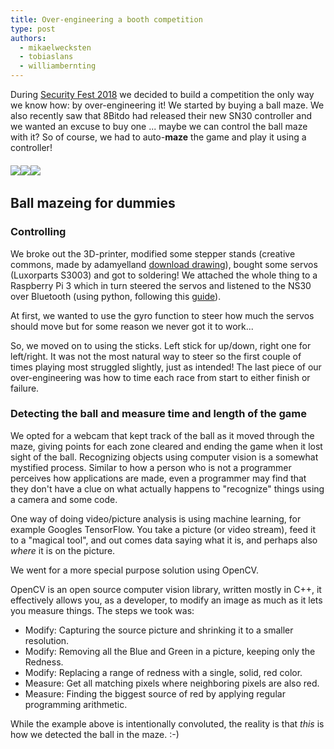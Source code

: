 ```yaml
---
title: Over-engineering a booth competition
type: post
authors:
  - mikaelwecksten
  - tobiaslans
  - williambernting
---
```


During [Security Fest 2018](https://securityfest.com/) we decided to build a competition the only way we know how: by over-engineering it! We started by buying a ball maze. We also recently saw that 8Bitdo had released their new SN30 controller and we wanted an excuse to buy one ... maybe we can control the ball maze with it? So of course, we had to auto-**maze** the game and play it using a controller!

<!-- more -->

###### ![](/assets/blogg_ballmaze-1.jpg)![](/assets/blogg_ballmaze-2.jpg)![](/assets/blogg_ballmaze-3.jpg)

## Ball mazeing for dummies

### Controlling

We broke out the 3D-printer, modified some stepper stands (creative commons, made by adamyelland [download drawing](https://www.thingiverse.com/thing:1938710)), bought some servos (Luxorparts S3003) and got to soldering!
We attached the whole thing to a Raspberry Pi 3 which in turn steered the servos and listened to the NS30 over Bluetooth (using python, following this [guide](https://core-electronics.com.au/tutorials/using-usb-and-bluetooth-controllers-with-python.html)).

At first, we wanted to use the gyro function to steer how much the servos should move but for some reason we never got it to work...

So, we moved on to using the sticks. Left stick for up/down, right one for left/right. It was not the most natural way to steer so the first couple of times playing most struggled slightly, just as intended!
The last piece of our over-engineering was how to time each race from start to either finish or failure.

### Detecting the ball and measure time and length of the game

We opted for a webcam that kept track of the ball as it moved through the maze, giving points for each zone cleared and ending the game when it lost sight of the ball.
Recognizing objects using computer vision is a somewhat mystified process. Similar to how a person who is not a programmer perceives how applications are made, even a programmer may find that they don't have a clue on what actually happens to "recognize" things using a camera and some code.

One way of doing video/picture analysis is using machine learning, for example Googles TensorFlow. You take a picture (or video stream), feed it to a "magical tool", and out comes data saying what it is, and perhaps also _where_ it is on the picture.

We went for a more special purpose solution using OpenCV.

OpenCV is an open source computer vision library, written mostly in C++, it effectively allows you, as a developer, to modify an image as much as it lets you measure things. The steps we took was:

- Modify: Capturing the source picture and shrinking it to a smaller resolution.
- Modify: Removing all the Blue and Green in a picture, keeping only the Redness.
- Modify: Replacing a range of redness with a single, solid, red color.
- Measure: Get all matching pixels where neighboring pixels are also red.
- Measure: Finding the biggest source of red by applying regular programming arithmetic.

While the example above is intentionally convoluted, the reality is that _this_ is how we detected the ball in the maze. :-)
